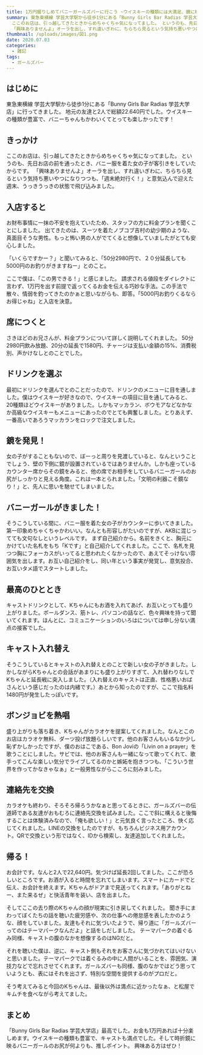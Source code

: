 ```yaml
---
title: 1万円握りしめてバニーガールズバーに行こう ~ウイスキーの種類には大満足、鏡に映る誘惑の...~
summary: 東急東横線 学芸大学駅から徒歩1分にある「Bunny Girls Bar Radias 学芸大学店」に行ってきました。
  ここのお店は、引っ越してきたときからめちゃくちゃ気になってました。 というのも、先日お店の前を通ったとき、バニー服を着た女の子が客引きをしていたからです。
  「興味ありませんよ」オーラを出し、すれ違いぎわに、ちらちら見るという気持ち悪いやつになりつつも、「週末絶対行く！」と意気込んで迎えた週末、うっきうっきの状態で飛び込みました。
thumbnail: /uploads/images/図1.png
date: 2020.07.03
categories:
  - 雑記
tags:
  - ガールズバー
---
```

## はじめに
東急東横線 学芸大学駅から徒歩1分にある「Bunny Girls Bar Radias 学芸大学店」に行ってきました。
地元の友達と2人で総額22.640円でした。ウイスキーの種類が豊富で、バニーちゃんもかわいくてとっても楽しかったです！

## きっかけ
ここのお店は、引っ越してきたときからめちゃくちゃ気になってました。
というのも、先日お店の前を通ったとき、バニー服を着た女の子が客引きをしていたからです。
「興味ありませんよ」オーラを出し、すれ違いぎわに、ちらちら見るという気持ち悪いやつになりつつも、「週末絶対行く！」と意気込んで迎えた週末、うっきうっきの状態で飛び込みました。

## 入店すると
お財布事情に一抹の不安を抱えていたため、スタッフの方に料金プランを聞くことにしました。
出てきたのは、スーツを着たノブコブ吉村の幼少期のような、真面目そうな男性。もっと怖い男の人がでてくると想像していましたがとても安心しました。

「いくらですかー？」と聞いてみると、「50分2980円で、２０分延長しても5000円のお釣りがきますねー」とのこと。

ここで僕は、「この男できる！」と感じました。
請求される値段をダイレクトに言わず、1万円を出す前提で返ってくるお金を伝える巧妙な手法。この手法で散々、情弱を釣ってきたのかぁと思いながらも、即答。「5000円お釣りくるならお得じゃね」と入店を決意。

## 席につくと
さきほどのお兄さんが、料金プランについて詳しく説明してくれました。
50分2980円飲み放題、20分の延長で1580円、チャージは支払い金額の15%、消費税別、声かけなしとのことでした。

## ドリンクを選ぶ
最初にドリンクを選んでとのことだったので、ドリンクのメニューに目を通しました。僕はウイスキーが好きなので、ウイスキーの項目に目を通してみると、20種類ほどウイスキーがありました。しかもマッカラン、ボウモアなどなかなか高級なウイスキーもメニューにあったのでとても興奮しました。とりあえず、一番高いであろうマッカランをロックで注文しました。

## 鏡を発見！
女の子がすることもないので、ぼーっと周りを見渡していると、なんということでしょう、壁の下側に鏡が設置されているではありませんか。しかも座っているカウンター席からその鏡をみると、他の席でお相手をしているバニーガールのお尻がしっかりと見える角度。これは一本とられました。「文明の利器こそ鏡なり！」と、先人に思いを馳せてしまいました。

## バニーガールがきました！
そうこうしている間に、バニー服を着た女の子がカウンターに歩いてきました。
第一印象めちゃくちゃかわいい。なんとも形容しがたいのですが、AKBに混じってても文句なしというレベルです。
まず自己紹介から。名前をきくと、胸元にかけていた名札をもち「Kです」と自己紹介してくれました。ここで、名札を見つつ胸にフォーカスがいってると思われたくなかったので、あえてそっけない雰囲気を出します。お互い自己紹介をし、同い年という事実が発覚し、意気投合、お互いタメ語でスタートしました。

## 最高のひととき
キャストドリンクとして、Kちゃんにもお酒を入れてあげ、お互いとっても盛り上がりました。ポールダンス、筋トレ、パソコンの話など、色々興味を持って聞いてくれます。ほんとに、コミュニケーションのいろはについては申し分ない満点の接客でした。

## キャスト入れ替え
そうこうしているとキャストの入れ替えとのことで新しい女の子がきました。しかしながらKちゃんとの会話があまりにも盛り上がりすぎて、入れ替わりなしでKちゃんと延長戦に突入しました。（入れ替えのキャストは正直、性格悪いおばさんという感じだったのは内緒です。）あとから知ったのですが、ここで指名料1480円が発生したっぽいです。

## ボンジョビを熱唱
盛り上がりも落ち着き、Kちゃんがカラオケを提案してくれました。なんとこのお店はカラオケ無料、ダーツ投げ放題らしいです。他のお客さんもいるなか少し恥ずかしかったですが、僕のおはこである、Bon Joviの「Livin on a prayer」を歌うことにしました。サビでは、他のお客さんも一緒になって歌ってくれて、歌手ってこんな楽しい気分でライブしてるのかと嫉妬を抱きつつも、「こういう世界を作ってかなきゃなぁ」と一般男性ながらこころに刻みました。

## 連絡先を交換
カラオケも終わり、そろそろ帰ろうかなぁと思ってるときに、ガールズバーの伝道師である友達がおもむろに連絡先交換を試みました。ここで斜に構えると後悔することは体験済みなので、「俺も欲しい！」と元気良く言ったところ、快く応じてくれました。LINEの交換をしたのですが、もちろんビジネス用アカウント。QRで交換という形ではなく、IDから検索し、友達追加してくれました。

## 帰る！
お会計です。なんと2人で22,640円。気づけば延長2回してました。ここが恐ろしいところです。お酒が入ると時間を忘れてしまいます。スマートにカードでと伝え、お会計を終えます。Kちゃんがドアまで見送ってくれます。「ありがとねー、また来るぜ」と快活青年を装い、店を出ました。

そしてここの去り際のKちゃんの顔が現実に引き戻してくれました。
聞き手にまわってぼくたちの話を聴いた疲労感や、次の仕事への倦怠感を表したかのような、顔をしていました。友達もそれに気づいたようで、帰り道に「ガールズバーってのはテーマパークなんだよ」と話をしだしました。
テーマパークの着ぐるみ同様、キャストの腹のなかを想像するのはNGだと。

それを聴いた僕は、逆に、キャスト側もそれをお客さんに気づかれてはいけないと思いました。テーマパークでは着ぐるみの中に人間がいることを、雰囲気、演技力などで忘れさせてくれます。ガールズバーも同様、腹のなかではどう思っていようとも、表にはそれを出さず、特別な空間を提供するのがプロだと。

そう考えてみると今回のKちゃんは、最後以外は満点に近かったなぁ、と松屋でキムチを食べながら考えてました。

## まとめ
「Bunny Girls Bar Radias 学芸大学店」最高でした。お金も1万円あれば十分楽しめます。ウイスキーの種類も豊富で、キャストも満点でした。そして時折鏡に映るバニーガールのお尻が何よりも、推しポイント。
興味ある方はぜひ！






